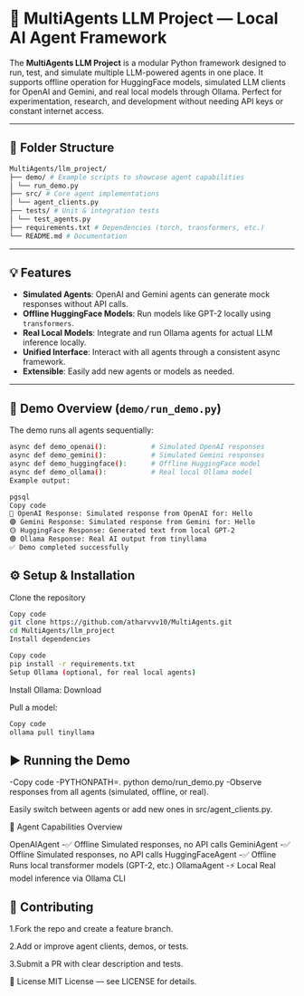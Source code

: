 # 🧠 MultiAgents LLM Project — Local AI Agent Framework

The **MultiAgents LLM Project** is a modular Python framework designed to run, test, and simulate multiple LLM-powered agents in one place. It supports offline operation for HuggingFace models, simulated LLM clients for OpenAI and Gemini, and real local models through Ollama. Perfect for experimentation, research, and development without needing API keys or constant internet access.

---

## 📂 Folder Structure
```bash
MultiAgents/llm_project/
├── demo/ # Example scripts to showcase agent capabilities
│ └── run_demo.py
├── src/ # Core agent implementations
│ └── agent_clients.py
├── tests/ # Unit & integration tests
│ └── test_agents.py
├── requirements.txt # Dependencies (torch, transformers, etc.)
└── README.md # Documentation
```


---

## 💡 Features

- **Simulated Agents**: OpenAI and Gemini agents can generate mock responses without API calls.  
- **Offline HuggingFace Models**: Run models like GPT-2 locally using `transformers`.  
- **Real Local Models**: Integrate and run Ollama agents for actual LLM inference locally.  
- **Unified Interface**: Interact with all agents through a consistent async framework.  
- **Extensible**: Easily add new agents or models as needed.

---

## 🧪 Demo Overview (`demo/run_demo.py`)

The demo runs all agents sequentially:

```bash
async def demo_openai():           # Simulated OpenAI responses
async def demo_gemini():           # Simulated Gemini responses
async def demo_huggingface():      # Offline HuggingFace model
async def demo_ollama():           # Real local Ollama model
Example output:

pgsql
Copy code
🔷 OpenAI Response: Simulated response from OpenAI for: Hello
🟣 Gemini Response: Simulated response from Gemini for: Hello
🟡 HuggingFace Response: Generated text from local GPT-2
🟢 Ollama Response: Real AI output from tinyllama
✅ Demo completed successfully
```
## ⚙️ Setup & Installation
Clone the repository

```bash
Copy code
git clone https://github.com/atharvvv10/MultiAgents.git
cd MultiAgents/llm_project
Install dependencies
```
```bash
Copy code
pip install -r requirements.txt
Setup Ollama (optional, for real local agents)
```
Install Ollama: Download

Pull a model:

```bash
Copy code
ollama pull tinyllama
```
## ▶️ Running the Demo
-Copy code
-PYTHONPATH=. python demo/run_demo.py
-Observe responses from all agents (simulated, offline, or real).

Easily switch between agents or add new ones in src/agent_clients.py.


📝 Agent Capabilities Overview

OpenAIAgent -✅ Offline	Simulated responses, no API calls
GeminiAgent -✅ Offline	Simulated responses, no API calls
HuggingFaceAgent -✅ Offline	Runs local transformer models (GPT-2, etc.)
OllamaAgent	-⚡ Local	Real model inference via Ollama CLI

## 🚀 Contributing
1.Fork the repo and create a feature branch.

2.Add or improve agent clients, demos, or tests.

3.Submit a PR with clear description and tests.

📄 License
MIT License — see LICENSE for details.
